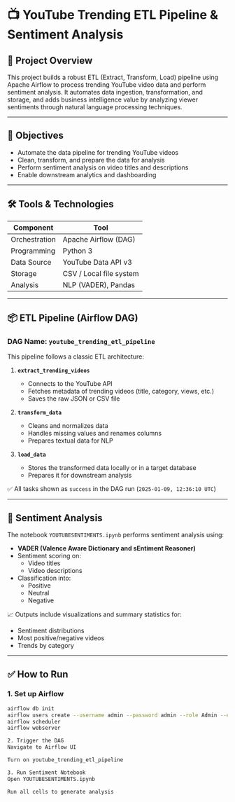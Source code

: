 # 📺 YouTube Trending ETL Pipeline & Sentiment Analysis

## 📘 Project Overview

This project builds a robust ETL (Extract, Transform, Load) pipeline using Apache Airflow to process trending YouTube video data and perform sentiment analysis. It automates data ingestion, transformation, and storage, and adds business intelligence value by analyzing viewer sentiments through natural language processing techniques.

---

## 🎯 Objectives

- Automate the data pipeline for trending YouTube videos
- Clean, transform, and prepare the data for analysis
- Perform sentiment analysis on video titles and descriptions
- Enable downstream analytics and dashboarding

---

## 🛠️ Tools & Technologies

| Component      | Tool                      |
|----------------|---------------------------|
| Orchestration  | Apache Airflow (DAG)      |
| Programming    | Python 3                  |
| Data Source    | YouTube Data API v3       |
| Storage        | CSV / Local file system   |
| Analysis       | NLP (VADER), Pandas       |

---

## 📦 ETL Pipeline (Airflow DAG)

### DAG Name: `youtube_trending_etl_pipeline`

This pipeline follows a classic ETL architecture:

1. **`extract_trending_videos`**
   - Connects to the YouTube API
   - Fetches metadata of trending videos (title, category, views, etc.)
   - Saves the raw JSON or CSV file

2. **`transform_data`**
   - Cleans and normalizes data
   - Handles missing values and renames columns
   - Prepares textual data for NLP

3. **`load_data`**
   - Stores the transformed data locally or in a target database
   - Prepares it for downstream analysis

✅ All tasks shown as `success` in the DAG run (`2025-01-09, 12:36:10 UTC`)

---

## 🧠 Sentiment Analysis

The notebook `YOUTUBESENTIMENTS.ipynb` performs sentiment analysis using:

- **VADER (Valence Aware Dictionary and sEntiment Reasoner)**
- Sentiment scoring on:
  - Video titles
  - Video descriptions
- Classification into:
  - Positive
  - Neutral
  - Negative

📈 Outputs include visualizations and summary statistics for:
- Sentiment distributions
- Most positive/negative videos
- Trends by category

---


## ✅ How to Run

### 1. Set up Airflow
```bash
airflow db init
airflow users create --username admin --password admin --role Admin --email you@example.com
airflow scheduler
airflow webserver

2. Trigger the DAG
Navigate to Airflow UI

Turn on youtube_trending_etl_pipeline

3. Run Sentiment Notebook
Open YOUTUBESENTIMENTS.ipynb

Run all cells to generate analysis



